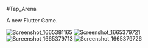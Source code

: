 #Tap_Arena

A new Flutter Game.




![Screenshot_1665381165](https://user-images.githubusercontent.com/84494381/194805480-f784ff2f-4d4d-423b-86c4-d1dd7bc4da9b.png)
![Screenshot_1665379721](https://user-images.githubusercontent.com/84494381/194805488-10886a36-f11a-43ce-bf3c-85300242ae4c.png)
![Screenshot_1665379713](https://user-images.githubusercontent.com/84494381/194805492-e36de648-7eee-4ab1-a089-257291736f68.png)
![Screenshot_1665379726](https://user-images.githubusercontent.com/84494381/194805514-4cca4784-16f9-42d3-ba81-4e6b7b57f57e.png)
